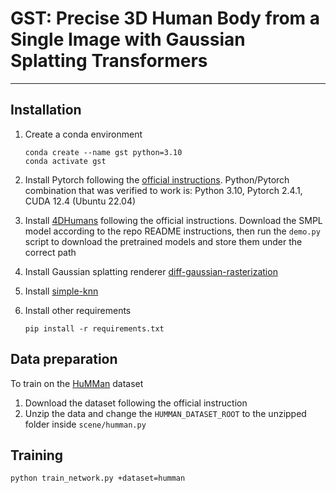 # GST: Precise 3D Human Body from a Single Image with Gaussian Splatting Transformers

---------

## Installation
1. Create a conda environment 
    ```
    conda create --name gst python=3.10
    conda activate gst
    ```

2. Install Pytorch following the [official instructions](https://pytorch.org/). Python/Pytorch combination that was verified to work is: Python 3.10, Pytorch 2.4.1, CUDA 12.4 (Ubuntu 22.04)

3. Install [4DHumans](https://github.com/shubham-goel/4D-Humans) following the official instructions. Download the SMPL model according to the repo README instructions, then run the `demo.py` script to download the pretrained models and store them under the correct path 

4. Install Gaussian splatting renderer [diff-gaussian-rasterization](https://github.com/ashawkey/diff-gaussian-rasterization)

5. Install [simple-knn](https://gitlab.inria.fr/bkerbl/simple-knn) 

6. Install other requirements
    ```
    pip install -r requirements.txt
    ```

## Data preparation
To train on the [HuMMan](https://caizhongang.com/projects/HuMMan/recon.html) dataset 
1. Download the dataset following the official instruction 
2. Unzip the data and change the `HUMMAN_DATASET_ROOT` to the unzipped folder inside `scene/humman.py`


## Training
```
python train_network.py +dataset=humman
```
